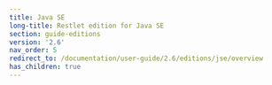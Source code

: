 ```yaml
---
title: Java SE
long-title: Restlet edition for Java SE
section: guide-editions
version: '2.6'
nav_order: 5
redirect_to: /documentation/user-guide/2.6/editions/jse/overview
has_children: true
---
```

